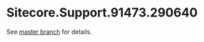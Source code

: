 # Sitecore.Support.91473.290640

See [master branch](https://github.com/sitecoresupport/Sitecore.Support.91473.290640) for details.
